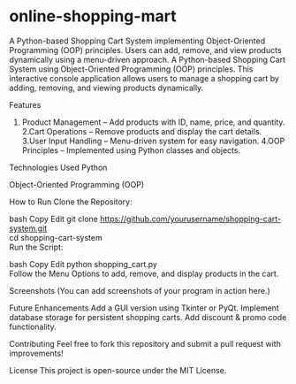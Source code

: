 # online-shopping-mart
A Python-based Shopping Cart System implementing Object-Oriented Programming (OOP) principles. Users can add, remove, and view products dynamically using a menu-driven approach.
A Python-based Shopping Cart System using Object-Oriented Programming (OOP) principles. This interactive console application allows users to manage a shopping cart by adding, removing, and viewing products dynamically.

Features
1. Product Management – Add products with ID, name, price, and quantity.
 2.Cart Operations – Remove products and display the cart details.
 3.User Input Handling – Menu-driven system for easy navigation.
 4.OOP Principles – Implemented using Python classes and objects.

 Technologies Used
Python

Object-Oriented Programming (OOP)

 How to Run
Clone the Repository:

bash
Copy
Edit
git clone https://github.com/yourusername/shopping-cart-system.git  
cd shopping-cart-system  
Run the Script:

bash
Copy
Edit
python shopping_cart.py  
Follow the Menu Options to add, remove, and display products in the cart.

 Screenshots
(You can add screenshots of your program in action here.)

 Future Enhancements
 Add a GUI version using Tkinter or PyQt.
 Implement database storage for persistent shopping carts.
 Add discount & promo code functionality.

 Contributing
Feel free to fork this repository and submit a pull request with improvements!

 License
This project is open-source under the MIT License.
